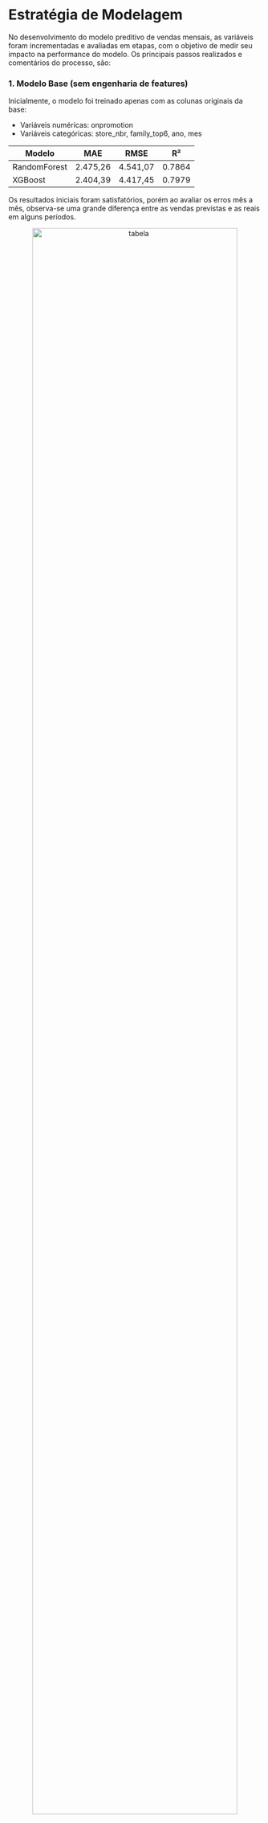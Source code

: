 # Estratégia de Modelagem
No desenvolvimento do modelo preditivo de vendas mensais, as variáveis foram incrementadas e avaliadas em etapas, com o objetivo de medir seu impacto na performance do modelo. Os principais passos realizados e comentários do processo, são:

 ### **1. Modelo Base (sem engenharia de features)**
Inicialmente, o modelo foi treinado apenas com as colunas originais da base:
 - Variáveis numéricas: onpromotion
 - Variáveis categóricas: store_nbr, family_top6, ano, mes

 | Modelo        | MAE       | RMSE      | R²     |
 |---------------|-----------|-----------|--------|
 | RandomForest  | 2.475,26  | 4.541,07  | 0.7864 |
 | XGBoost       | 2.404,39  | 4.417,45  | 0.7979 |


Os resultados iniciais foram satisfatórios, porém ao avaliar os erros mês a mês, observa-se uma grande diferença entre as vendas previstas e as reais em alguns períodos.

<p align="center">
  <img src="Anexos\mes a mes1.png" alt="tabela" width="90%" />
</p>

### **2. Primeiras Features Criadas (de calendários e vendas ativas)**
Com base nas primeiras etapas do projeto, adicionei as variáveis externas calculadas anteriormente: qtd_feriados (número de feriados no mês) e dias_ativos_venda (quantidade de dias com movimentação de vendas por loja/família)

Essas variáveis melhoraram a capacidade preditiva do modelo ao incorporar novos comportamentos ao calendário e a frequência de vendas. Resultado otimizou um pouco o RMSE e R² do Random Forest.

| Modelo        | MAE       | RMSE      | R²     |
|---------------|-----------|-----------|--------|
| RandomForest  | 2.466,80  | 4.383,26  | 0.8010 |
| XGBoost       | 2.452,73  | 4.400,30  | 0.7995 |


### **3. Sazonalidade e Promoção (flags binárias)**
Na tentativa de capturar padrões sazonais e comportamentos comerciais, adicionei novas variáveis binárias: has_promo (se houve promoção no mês), is_fim_ano (meses de novembro e dezembro) e sazonal_forte (meses com maiores erros identificados nos modelos passados)

| Modelo        | MAE       | RMSE      | R²     |
|---------------|-----------|-----------|--------|
| RandomForest  | 2.527,47  | 4.604,63  | 0.7838 |
| XGBoost       | 2.583,36  | 4.636,86  | 0.7807 |

Essas variáveis não melhoraram o modelo, sugerindo que os efeitos sazonais já estam sendo capturados pelas demais Features, ou elas são simplistas demais para representar os padrões reais.

### **4. Análise Descritiva e Transformações**
Voltando um pouco na análise estatística descritiva (2.Analise Exploratoria), observei que a variável `sales` apresentava alta assimetria, com **média muito maior que a mediana** e valores **máximos extremamente altos** (outliers) e a variável `dias_ativos_venda` apresentava **grande variação mensal**, o que pode induzir o modelo ao erro em meses com menor frequência.

Para lidar com esses pontos, foram aplicadas duas transformações principais:

  - Transformação logarítmica em `sales`: suavizar o impacto dos outliers e melhorar a distribuição dos dados;

  - Criação da variável `variável dias_ativos_venda_lag3`: média móvel da frequência de vendas nos três meses anteriores, permitindo capturar padrões temporais e fornecer ao modelo um senso de memória.

| Modelo        | MAE       | RMSE      | R²     |
|---------------|-----------|-----------|--------|
| RandomForest  | 2.292,95  | 4.632,07  | 0.8948 |
| XGBoost       | 2.132,75  | 4.100,29  | 0.8973 |

Essa última etapa contribuiu bastante para a melhora das métricas de avaliação. Mesmo com meses discrepantes como em fevereiro. Abaixo, observa-se o desempenho mensal do modelo com as features selecionadas:
<p align="center">
  <img src="Anexos\mes a mes 2.png" alt="tabela" width="90%" />
</p>

Entre os modelos testados, o XGBoost se destacou por apresentar os melhores resultados em todas as métricas avaliadas. Por isso, foi o algoritmo escolhido para seguir nas próximas etapas do projeto.

Para otimizar os hiperparâmetros, utilizei a técnica GridSearchCV com validação cruzada. Os principais hiperparâmetros ajustados foram:

| Hiperparâmetro     | Descrição                                                 |
|--------------------|------------------------------------------------------------|
| `n_estimators`     | Quantidade de árvores no modelo                           |
| `max_depth`        | Complexidade de cada árvore (profundidade)                |
| `learning_rate`    | Peso de cada nova árvore adicionada                       |
| `subsample`        | Porcentagem das amostras utilizadas por árvore            |
| `colsample_bytree` | Porcentagem das features utilizadas por árvore            |
| `random_state`     | Reprodutibilidade dos resultados                          |
| `n_jobs`           | Número de threads utilizadas para otimizar a performance  |


O resultado foi: *{'max_depth': 5, 'n_estimators': 300,'colsample_bytree': 1.0, 'learning_rate': 0.1, 'subsample': 0.8}*

# Cross Validate com TimeSeriesSplit

Para validar o modelo, utilizei a validação cruzada temporal `TimeSeriesSplit`, com 5 divisões de treino e teste, respeitando a ordem cronológica dos dados. 
O objetivo foi avaliar a **estabilidade e a capacidade de generalização do modelo ao longo do tempo**, simulando diferentes cenários de previsão com base no histórico.

### Resultados por Fold

| Fold | MAE      | RMSE     | R²     |
|------|----------|----------|--------|
| 1    | 1.910,25 | 4.533,59 | 0.7198 |
| 2    | 2.218,77 | 4.585,20 | 0.7598 |
| 3    | 2.254,38 | 3.758,42 | 0.8463 |
| 4    | 2.620,12 | 4.309,74 | 0.8062 |
| 5    | 2.681,02 | 4.139,55 | 0.8296 |

Esse tipo de validação é importante em problemas de séries temporais, pois analisa como o modelo se comporta em períodos diferentes, ajuda a detectar overfitting e simular melhor a realidade, já que previsões futuras sempre são feitas com base no passado.

### Estatísticas Gerais

- **MAE médio**: 2.336,91  
  O modelo erra, em média, cerca de R$ 2.337 por mês nas previsões de vendas.

- **RMSE médio**: 4.265,30  
  Sensível a valores extremos, o RMSE indica que em meses com desvios maiores o erro pode ultrapassar R$ 4.000.

- **R² médio**: 0.7923  
  Em média, o modelo explica aproximadamente 79,2% da variabilidade das vendas reais ao longo do tempo.


# Interpretação do Modelo com SHAP

Para entender como cada variável influenciou as previsões do modelo XGBoost, utilizei a técnica SHAP (SHapley Additive exPlanations). O gráfico abaixo mostra os **impactos individuais de cada variável** para cada previsão feita pelo modelo:
<p align="center">
  <img src="Anexos\shap.png" alt="tabela" width="70%" />
</p>

Em resumo, o gráfico mostra as variáveis com maior impacto:
- `family_top6_Outros`: teve o maior peso. Famílias de produtos fora do grupo principal tendem a aumentar as vendas previstas.
- `onpromotion`: número de itens em promoção impacta positivamente as previsões.
- `dias_ativos_venda` e `dias_ativos_venda_lag3`: representam a frequência de vendas por mês e são diretamente proporcionais ao volume previsto.
- Variáveis específicas de loja, como `store_nbr_44` e `store_nbr_47`, também apresentaram influência significativa, o que indica comportamento local captado pelo modelo.


# Conclusões finais 

- As validações reforçaram a importância da etapa de *feature engineering* para criar variáveis que complemente o modelo, assim trazendo sensibilidade a fatores sazonais, promocionais e à composição das famílias de produtos.
- A variável criada de frequência de vendas `dias_ativos_venda_lag3` apresentou boa aderência ao capturar padrões temporais e suavizar os efeitos de variação entre meses.
- Os resultados indicaram **bom desempenho e consistência**, mesmo com oscilações sazonais ou períodos atípicos, como observado em fevereiro.
- O R² médio de aproximadamente 80% sugere que o modelo é adequado para previsão mensal, alcançando um **equilíbrio entre performance, generalização e interpretabilidade**.

# Sugestões para Trabalhos Futuros

- A variação do MAE entre os folds indica que o modelo ainda pode ser melhorado para lidar com meses com comportamento mais instável. Recomendo revisar os outliers desses períodos e avaliar.
- A partir da análise SHAP, observou-se que as famílias de produtos fora do top 6 tiveram maior impacto nas previsões. Como proposta futura, vale a pena segmentá-las melhor e construir modelos específicos para esses grupos.
- Outra possibilidade seria explorar outros modelos baseados em séries temporais por família ou loja, com por exemplo o Prophet ou até mesmo redes neurais recorrentes (LSTM).



